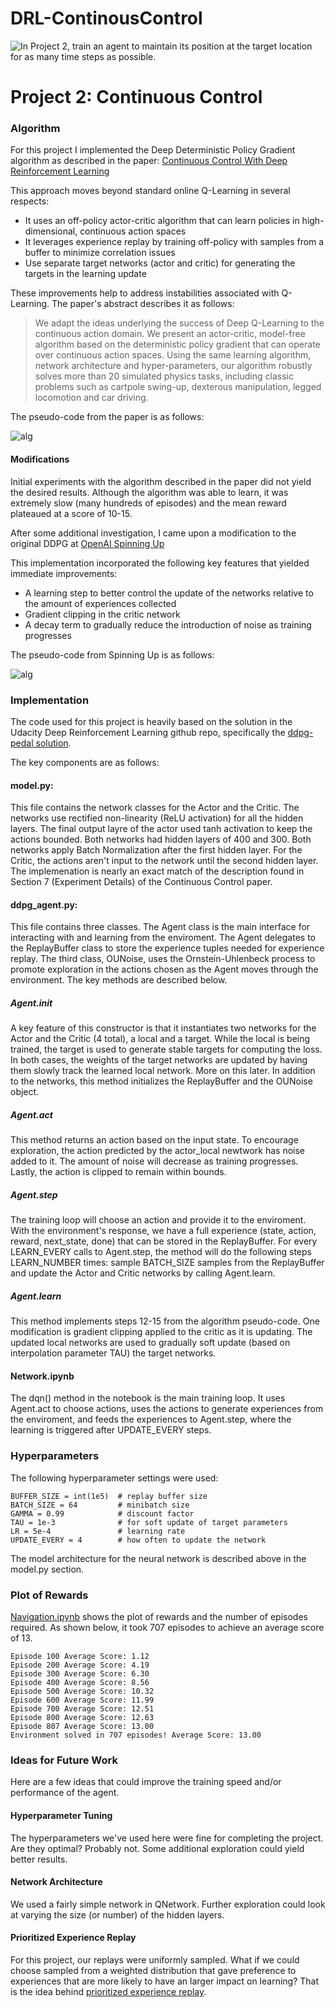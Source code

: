 # DRL-ContinousControl

[//]: # (Image References)

![In Project 2, train an agent to maintain its position at the target location for as many time steps as possible.](./reacher.gif)


# Project 2: Continuous Control

### Algorithm

For this project I implemented the Deep Deterministic Policy Gradient algorithm as described in the paper: [Continuous Control With Deep Reinforcement Learning](https://arxiv.org/abs/1509.02971)

This approach moves beyond standard online Q-Learning in several respects:
* It uses an off-policy actor-critic algorithm that can learn policies in high-dimensional, continuous action spaces
* It leverages experience replay by training off-policy with samples from a buffer to minimize correlation issues
* Use separate target networks (actor and critic) for generating the targets in the learning update

These improvements help to address instabilities associated with Q-Learning.  The paper's abstract describes it as follows:

> We adapt the ideas underlying the success of Deep Q-Learning to the continuous
> action domain. We present an actor-critic, model-free algorithm based on the deterministic 
> policy gradient that can operate over continuous action spaces. Using
> the same learning algorithm, network architecture and hyper-parameters, our algorithm robustly 
> solves more than 20 simulated physics tasks, including classic problems such as 
> cartpole swing-up, dexterous manipulation, legged locomotion and car driving.

The pseudo-code from the paper is as follows:

![alg](DDPG-Alg.png)

#### Modifications

Initial experiments with the algorithm described in the paper did not yield the desired results.  Although the algorithm was able to learn, it was extremely slow (many hundreds of episodes) and the mean reward plateaued at a score of 10-15.  

After some additional investigation, I came upon a modification to the original DDPG at [OpenAI Spinning Up](https://spinningup.openai.com/en/latest/algorithms/ddpg.html)

This implementation incorporated the following key features that yielded immediate improvements:
* A learning step to better control the update of the networks relative to the amount of experiences collected
* Gradient clipping in the critic network
* A decay term to gradually reduce the introduction of noise as training progresses

The pseudo-code from Spinning Up is as follows:

![alg](SpinningUp-Alg.png)




### Implementation

The code used for this project is heavily based on the solution in the Udacity Deep Reinforcement Learning github repo, specifically the [ddpg-pedal solution](https://github.com/udacity/deep-reinforcement-learning/tree/master/ddpg-bipedal).

The key components are as follows:

#### model.py:  
This file contains the network classes for the Actor and the Critic.  The networks use rectified non-linearity (ReLU activation) for all the hidden layers.  The final output layre of the actor used tanh activation to keep the actions bounded.  Both networks had hidden layers of 400 and 300.  Both networks apply Batch Normalization after the first hidden layer.  For the Critic, the actions aren't input to the network until the second hidden layer.  The implemenation is nearly an exact match of the description found in Section 7 (Experiment Details) of the Continuous Control paper.

#### ddpg_agent.py:
This file contains three classes.  The Agent class is the main interface for interacting with and learning from the enviroment.  The Agent delegates to the ReplayBuffer class to store the experience tuples needed for experience replay.  The third class, OUNoise, uses the Ornstein-Uhlenbeck process to promote exploration in the actions chosen as the Agent moves through the environment.  The key methods are described below.
##### Agent.__init__
A key feature of this constructor is that it instantiates two networks for the Actor and the Critic (4 total), a local and a target.  While the local is being trained, the target is used to generate stable targets for computing the loss.  In both cases, the weights of the target networks are updated by having them slowly track the learned local network.  More on this later.  In addition to the networks, this method initializes the ReplayBuffer and the OUNoise object.
##### Agent.act
This method returns an action based on the input state.  To encourage exploration, the action predicted by the actor_local newtwork has noise added to it.  The amount of noise will decrease as training progresses.  Lastly, the action is clipped to remain within bounds.
##### Agent.step
The training loop will choose an action and provide it to the enviroment.  With the environment's response, we have a full experience (state, action, reward, next_state, done) that can be stored in the ReplayBuffer.  For every LEARN_EVERY calls to Agent.step, the method will do the following steps LEARN_NUMBER times: sample BATCH_SIZE samples from the ReplayBuffer and update the Actor and Critic networks by calling Agent.learn.
##### Agent.learn
This method implements steps 12-15 from the algorithm pseudo-code.  One modification is gradient clipping applied to the critic as it is updating.  The updated local networks are used to gradually soft update (based on interpolation parameter TAU) the target networks.
#### Network.ipynb
The dqn() method in the notebook is the main training loop.  It uses Agent.act to choose actions, uses the actions to generate experiences from the enviroment, and feeds the experiences to Agent.step, where the learning is triggered after UPDATE_EVERY steps.
### Hyperparameters
The following hyperparameter settings were used:
```
BUFFER_SIZE = int(1e5)  # replay buffer size
BATCH_SIZE = 64         # minibatch size
GAMMA = 0.99            # discount factor
TAU = 1e-3              # for soft update of target parameters
LR = 5e-4               # learning rate 
UPDATE_EVERY = 4        # how often to update the network
```
The model architecture for the neural network is described above in the model.py section.

### Plot of Rewards
[Navigation.ipynb](https://github.com/stevenapsel/DRL-Navigation/blob/main/Navigation.ipynb) shows the plot of rewards and the number of episodes required.  As shown below, it took 707 episodes to achieve an average score of 13.
```
Episode 100	Average Score: 1.12
Episode 200	Average Score: 4.19
Episode 300	Average Score: 6.30
Episode 400	Average Score: 8.56
Episode 500	Average Score: 10.32
Episode 600	Average Score: 11.99
Episode 700	Average Score: 12.51
Episode 800	Average Score: 12.63
Episode 807	Average Score: 13.00
Environment solved in 707 episodes!	Average Score: 13.00
```

### Ideas for Future Work
Here are a few ideas that could improve the training speed and/or performance of the agent.
#### Hyperparameter Tuning
The hyperparameters we've used here were fine for completing the project.  Are they optimal?  Probably not.  Some additional exploration could yield better results.
#### Network Architecture
We used a fairly simple network in QNetwork.  Further exploration could look at varying the size (or number) of the hidden layers.
#### Prioritized Experience Replay
For this project, our replays were uniformly sampled.  What if we could choose sampled from a weighted distribution that gave preference to experiences that are more likely to have an larger impact on learning?  That is the idea behind [prioritized experience replay](https://arxiv.org/abs/1511.05952).
